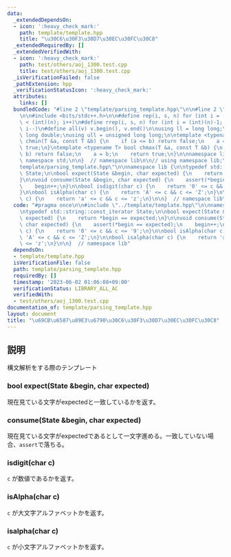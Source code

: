 ```yaml
---
data:
  _extendedDependsOn:
  - icon: ':heavy_check_mark:'
    path: template/template.hpp
    title: "\u30C6\u30F3\u30D7\u30EC\u30FC\u30C8"
  _extendedRequiredBy: []
  _extendedVerifiedWith:
  - icon: ':heavy_check_mark:'
    path: test/others/aoj_1300.test.cpp
    title: test/others/aoj_1300.test.cpp
  _isVerificationFailed: false
  _pathExtension: hpp
  _verificationStatusIcon: ':heavy_check_mark:'
  attributes:
    links: []
  bundledCode: "#line 2 \"template/parsing_template.hpp\"\n\n#line 2 \"template/template.hpp\"\
    \n\n#include <bits/stdc++.h>\n\n#define rep(i, s, n) for (int i = (int)(s); i\
    \ < (int)(n); i++)\n#define rrep(i, s, n) for (int i = (int)(n)-1; i >= (int)(s);\
    \ i--)\n#define all(v) v.begin(), v.end()\n\nusing ll = long long;\nusing ld =\
    \ long double;\nusing ull = unsigned long long;\n\ntemplate <typename T> bool\
    \ chmin(T &a, const T &b) {\n    if (a <= b) return false;\n    a = b;\n    return\
    \ true;\n}\ntemplate <typename T> bool chmax(T &a, const T &b) {\n    if (a >=\
    \ b) return false;\n    a = b;\n    return true;\n}\n\nnamespace lib {\n\nusing\
    \ namespace std;\n\n}  // namespace lib\n\n// using namespace lib;\n#line 4 \"\
    template/parsing_template.hpp\"\n\nnamespace lib {\n\ntypedef std::string::const_iterator\
    \ State;\n\nbool expect(State &begin, char expected) {\n    return *begin == expected;\n\
    }\n\nvoid consume(State &begin, char expected) {\n    assert(*begin == expected);\n\
    \    begin++;\n}\n\nbool isdigit(char c) {\n    return '0' <= c && c <= '9';\n\
    }\n\nbool isAlpha(char c) {\n    return 'A' <= c && c <= 'Z';\n}\n\nbool isalpha(char\
    \ c) {\n    return 'a' <= c && c <= 'z';\n}\n\n}  // namespace lib\n"
  code: "#pragma once\n\n#include \"../template/template.hpp\"\n\nnamespace lib {\n\
    \ntypedef std::string::const_iterator State;\n\nbool expect(State &begin, char\
    \ expected) {\n    return *begin == expected;\n}\n\nvoid consume(State &begin,\
    \ char expected) {\n    assert(*begin == expected);\n    begin++;\n}\n\nbool isdigit(char\
    \ c) {\n    return '0' <= c && c <= '9';\n}\n\nbool isAlpha(char c) {\n    return\
    \ 'A' <= c && c <= 'Z';\n}\n\nbool isalpha(char c) {\n    return 'a' <= c && c\
    \ <= 'z';\n}\n\n}  // namespace lib"
  dependsOn:
  - template/template.hpp
  isVerificationFile: false
  path: template/parsing_template.hpp
  requiredBy: []
  timestamp: '2023-06-02 01:06:08+09:00'
  verificationStatus: LIBRARY_ALL_AC
  verifiedWith:
  - test/others/aoj_1300.test.cpp
documentation_of: template/parsing_template.hpp
layout: document
title: "\u69CB\u6587\u89E3\u6790\u30C6\u30F3\u30D7\u30EC\u30FC\u30C8"
---
```


## 説明

構文解析をする際のテンプレート

### bool expect(State &begin, char expected)

現在見ている文字がexpectedと一致しているかを返す。

### consume(State &begin, char expected)

現在見ている文字がexpectedであるとして一文字進める。一致していない場合、`assert`で落ちる。

### isdigit(char c)

`c` が数値であるかを返す。

### isAlpha(char c)

`c` が大文字アルファベットかを返す。

### isalpha(char c)

`c` が小文字アルファベットかを返す。